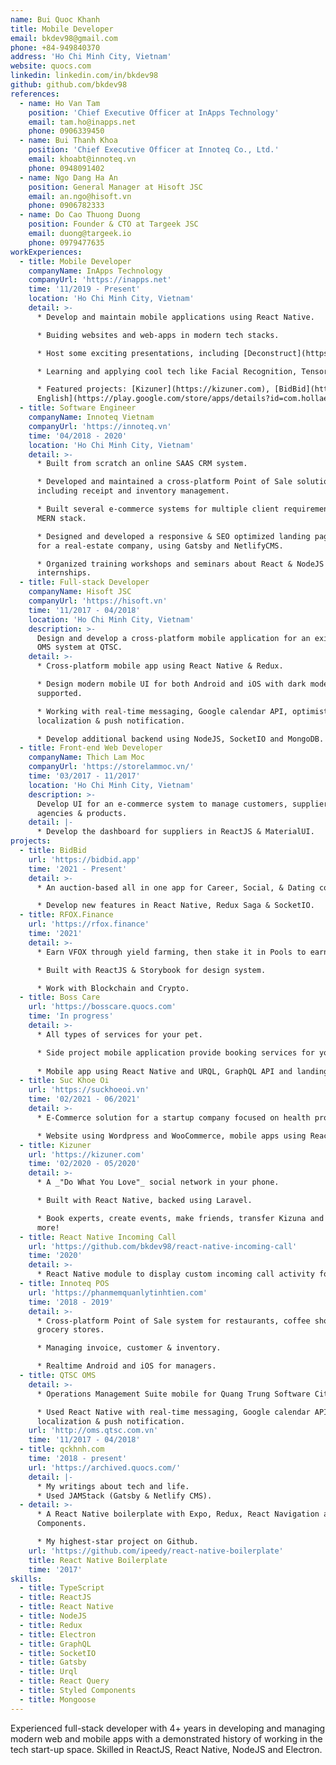 ```yaml
---
name: Bui Quoc Khanh
title: Mobile Developer
email: bkdev98@gmail.com
phone: +84-949840370
address: 'Ho Chi Minh City, Vietnam'
website: quocs.com
linkedin: linkedin.com/in/bkdev98
github: github.com/bkdev98
references:
  - name: Ho Van Tam
    position: 'Chief Executive Officer at InApps Technology'
    email: tam.ho@inapps.net
    phone: 0906339450
  - name: Bui Thanh Khoa
    position: 'Chief Executive Officer at Innoteq Co., Ltd.'
    email: khoabt@innoteq.vn
    phone: 0948091402
  - name: Ngo Dang Ha An
    position: General Manager at Hisoft JSC
    email: an.ngo@hisoft.vn
    phone: 0906782333
  - name: Do Cao Thuong Duong
    position: Founder & CTO at Targeek JSC
    email: duong@targeek.io
    phone: 0979477635
workExperiences:
  - title: Mobile Developer
    companyName: InApps Technology
    companyUrl: 'https://inapps.net'
    time: '11/2019 - Present'
    location: 'Ho Chi Minh City, Vietnam'
    detail: >-
      * Develop and maintain mobile applications using React Native.

      * Buiding websites and web-apps in modern tech stacks.

      * Host some exciting presentations, including [Deconstruct](https://quocs.com/blog/deconstruct/) which I talk about the adventure of a source code.

      * Learning and applying cool tech like Facial Recognition, Tensorflow, Web3, GraphQL, MLKit, CallKit.

      * Featured projects: [Kizuner](https://kizuner.com), [BidBid](https://bidbid.app), [RFOX.Finance](https://rfox.finance/), [Holla
      English](https://play.google.com/store/apps/details?id=com.hollaenglish), [Deep Connect](https://play.google.com/store/apps/details?id=com.deepconnect), [Travelloops](https://play.google.com/store/apps/details?id=com.travelloops).
  - title: Software Engineer
    companyName: Innoteq Vietnam
    companyUrl: 'https://innoteq.vn'
    time: '04/2018 - 2020'
    location: 'Ho Chi Minh City, Vietnam'
    detail: >-
      * Built from scratch an online SAAS CRM system.

      * Developed and maintained a cross-platform Point of Sale solution,
      including receipt and inventory management.

      * Built several e-commerce systems for multiple client requirements using
      MERN stack.

      * Designed and developed a responsive & SEO optimized landing page system
      for a real-estate company, using Gatsby and NetlifyCMS.

      * Organized training workshops and seminars about React & NodeJS for
      internships.
  - title: Full-stack Developer
    companyName: Hisoft JSC
    companyUrl: 'https://hisoft.vn'
    time: '11/2017 - 04/2018'
    location: 'Ho Chi Minh City, Vietnam'
    description: >-
      Design and develop a cross-platform mobile application for an existence
      OMS system at QTSC.
    detail: >-
      * Cross-platform mobile app using React Native & Redux.

      * Design modern mobile UI for both Android and iOS with dark mode
      supported.

      * Working with real-time messaging, Google calendar API, optimistic UI,
      localization & push notification.

      * Develop additional backend using NodeJS, SocketIO and MongoDB.
  - title: Front-end Web Developer
    companyName: Thich Lam Moc
    companyUrl: 'https://storelammoc.vn/'
    time: '03/2017 - 11/2017'
    location: 'Ho Chi Minh City, Vietnam'
    description: >-
      Develop UI for an e-commerce system to manage customers, suppliers,
      agencies & products.
    detail: |-
      * Develop the dashboard for suppliers in ReactJS & MaterialUI.
projects:
  - title: BidBid
    url: 'https://bidbid.app'
    time: '2021 - Present'
    detail: >-
      * An auction-based all in one app for Career, Social, & Dating connections.

      * Develop new features in React Native, Redux Saga & SocketIO.
  - title: RFOX.Finance
    url: 'https://rfox.finance'
    time: '2021'
    detail: >-
      * Earn VFOX through yield farming, then stake it in Pools to earn more VFOX tokens!

      * Built with ReactJS & Storybook for design system.

      * Work with Blockchain and Crypto.
  - title: Boss Care
    url: 'https://bosscare.quocs.com'
    time: 'In progress'
    detail: >-
      * All types of services for your pet.

      * Side project mobile application provide booking services for your little boss: Veterinary, grooming, training,...
      
      * Mobile app using React Native and URQL, GraphQL API and landing page using Gatsby.
  - title: Suc Khoe Oi
    url: 'https://suckhoeoi.vn'
    time: '02/2021 - 06/2021'
    detail: >-
      * E-Commerce solution for a startup company focused on health products.

      * Website using Wordpress and WooCommerce, mobile apps using React Native.
  - title: Kizuner
    url: 'https://kizuner.com'
    time: '02/2020 - 05/2020'
    detail: >-
      * A _"Do What You Love"_ social network in your phone.

      * Built with React Native, backed using Laravel.

      * Book experts, create events, make friends, transfer Kizuna and much
      more!
  - title: React Native Incoming Call
    url: 'https://github.com/bkdev98/react-native-incoming-call'
    time: '2020'
    detail: >-
      * React Native module to display custom incoming call activity for Android, since iOS we have VoIP.
  - title: Innoteq POS
    url: 'https://phanmemquanlytinhtien.com'
    time: '2018 - 2019'
    detail: >-
      * Cross-platform Point of Sale system for restaurants, coffee shops and
      grocery stores.

      * Managing invoice, customer & inventory.

      * Realtime Android and iOS for managers.
  - title: QTSC OMS
    detail: >-
      * Operations Management Suite mobile for Quang Trung Software City.

      * Used React Native with real-time messaging, Google calendar API,
      localization & push notification.
    url: 'http://oms.qtsc.com.vn'
    time: '11/2017 - 04/2018'
  - title: qckhnh.com
    time: '2018 - present'
    url: 'https://archived.quocs.com/'
    detail: |-
      * My writings about tech and life.
      * Used JAMStack (Gatsby & Netlify CMS).
  - detail: >-
      * A React Native boilerplate with Expo, Redux, React Navigation and Styled
      Components.

      * My highest-star project on Github.
    url: 'https://github.com/ipeedy/react-native-boilerplate'
    title: React Native Boilerplate
    time: '2017'
skills:
  - title: TypeScript
  - title: ReactJS
  - title: React Native
  - title: NodeJS
  - title: Redux
  - title: Electron
  - title: GraphQL
  - title: SocketIO
  - title: Gatsby
  - title: Urql
  - title: React Query
  - title: Styled Components
  - title: Mongoose
---
```

Experienced full-stack developer with 4+ years in developing and managing modern web and mobile apps with a demonstrated history of working in the tech start-up space. Skilled in ReactJS, React Native, NodeJS and Electron.
